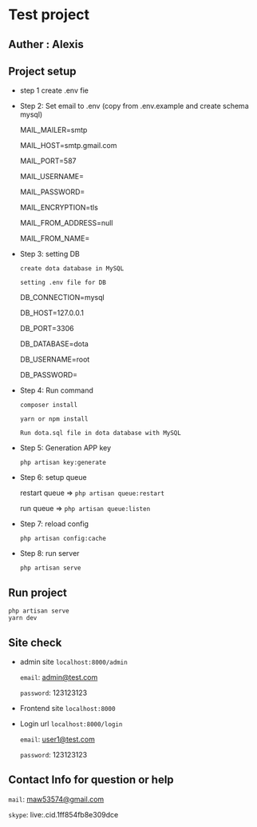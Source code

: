 # Test project 

## Auther : Alexis

## Project setup

+ step 1
create .env fie

+ Step 2: Set email to .env (copy from .env.example and create schema mysql)

  MAIL_MAILER=smtp

  MAIL_HOST=smtp.gmail.com

  MAIL_PORT=587

  MAIL_USERNAME=<your Email>

  MAIL_PASSWORD=<your email password>

  MAIL_ENCRYPTION=tls

  MAIL_FROM_ADDRESS=null

  MAIL_FROM_NAME=<display name>

+  Step 3: setting DB 

    `create dota database in MySQL`

    `setting .env file for DB`

    DB_CONNECTION=mysql

    DB_HOST=127.0.0.1

    DB_PORT=3306

    DB_DATABASE=dota

    DB_USERNAME=root

    DB_PASSWORD=


+ Step 4:
    Run command
    ```
    composer install
    ```
    ```
    yarn or npm install
    ```
    ```
    Run dota.sql file in dota database with MySQL
    ```
+ Step 5: Generation APP key

    `php artisan key:generate`

+ Step 6: setup queue

    restart queue => `php artisan queue:restart`

    run queue => `php artisan queue:listen`


+ Step 7: reload config

    `php artisan config:cache`

+ Step 8: run server

    `php artisan serve`

## Run project

    php artisan serve
    yarn dev

## Site check
+ admin site   `localhost:8000/admin`

   `email`: admin@test.com

   `password`: 123123123
+ Frontend site   `localhost:8000`
+ Login url     `localhost:8000/login`

    `email`: user1@test.com

   `password`: 123123123



## Contact Info for question or help 
  
  `mail`: maw53574@gmail.com

  `skype`: live:.cid.1ff854fb8e309dce

